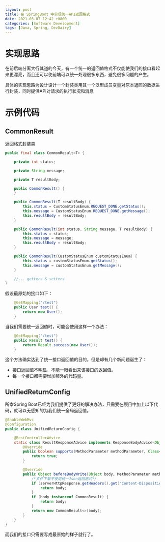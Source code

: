 ```yaml
---
layout: post
title: 在 SpringBoot 中实现统一API返回格式
date: 2021-03-07 12:42 +0800
categories: [Software Development] 
tags: [Java, Spring, DevDairy]
---
```


# 实现思路
在前后端分离大行其道的今天，有一个统一的返回值格式不仅能使我们的接口看起来更漂亮，而且还可以使前端可以统一处理很多东西，避免很多问题的产生。

具体的实现思路为设计设计一个封装类用其一个泛型成员变量对原本返回的数据进行封装，同时提供API对请求的执行状况和消息

# 示例代码

## CommonResult

返回格式封装类

```java
public final class CommonResult<T> {

    private int status;

    private String message;

    private T resultBody;

    public CommonResult() {
    }

    public CommonResult(T resultBody) {
        this.status = CustomStatusEnum.REQUEST_DONE.getStatus();
        this.message = CustomStatusEnum.REQUEST_DONE.getMessage();
        this.resultBody = resultBody;
    }

    public CommonResult(int status, String message, T resultBody) {
        this.status = status;
        this.message = message;
        this.resultBody = resultBody;
    }

    public CommonResult(CustomStatusEnum customStatusEnum) {
        this.status = customStatusEnum.getStatus();
        this.message = customStatusEnum.getMessage();
    }

    //... getters & setters
}
```

假设最原始的接口如下：
```java
    @GetMapping("/test")
    public User test() {
        return new User();
    }
```
当我们需要统一返回值时，可能会使用这样一个办法：
```java
    @GetMapping("/test")
    public Result test() {
        return Result.success(new User());
    }
```
这个方法确实达到了统一接口返回值的目的，但是却有几个新问题诞生了：

- 接口返回值不明显，不能一眼看出来该接口的返回值。
- 每一个接口都需要增加额外的代码量。

## UnifiedReturnConfig

所幸Spring Boot已经为我们提供了更好的解决办法，只需要在项目中加上以下代码，就可以无感知的为我们统一全局返回值。

```java
@EnableWebMvc
@Configuration
public class UnifiedReturnConfig {

    @RestControllerAdvice
    static class ResultResponseAdvice implements ResponseBodyAdvice<Object> {
        @Override
        public boolean supports(MethodParameter methodParameter, Class<? extends HttpMessageConverter<?>> aClass) {
            return true;
        }

        @Override
        public Object beforeBodyWrite(Object body, MethodParameter methodParameter, MediaType mediaType, Class<? extends HttpMessageConverter<?>> aClass, ServerHttpRequest serverHttpRequest, ServerHttpResponse serverHttpResponse) {
            /*文件下载不使用统一Json返回格式*/
            if (serverHttpResponse.getHeaders().get("Content-Disposition") != null){
                return body;
            }
            if (body instanceof CommonResult) {
                return body;
            }
            return new CommonResult<>(body);
        }
    }
}

```

而我们的接口只需要写成最原始的样子就行了。